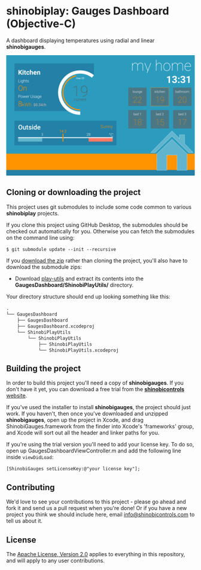shinobiplay: Gauges Dashboard (Objective-C)
=====================

A dashboard displaying temperatures using radial and linear **shinobigauges**.

![Screenshot](screenshot.png?raw=true)

Cloning or downloading the project
------------------
This project uses git submodules to include some code common to various **shinobiplay** projects.

If you clone this project using GitHub Desktop, the submodules should be checked out automatically for you. Otherwise you can fetch the submodules on the command line using:

    $ git submodule update --init --recursive
    
If you [download the zip](../../archive/master.zip) rather than cloning the project, you'll also have to download the submodule zips:

* Download [play-utils](https://github.com/ShinobiControls/play-utils/archive/master.zip) and extract its contents into the **GaugesDashboard/ShinobiPlayUtils/** directory.

Your directory structure should end up looking something like this:

    .
    └── GaugesDashboard
        ├── GaugesDashboard
        ├── GaugesDashboard.xcodeproj
        └── ShinobiPlayUtils
            └── ShinobiPlayUtils
                ├── ShinobiPlayUtils
                └── ShinobiPlayUtils.xcodeproj

Building the project
------------------

In order to build this project you'll need a copy of **shinobigauges**. If you don't have it yet, you can download a free trial from the [**shinobicontrols** website](https://www.shinobicontrols.com).

If you've used the installer to install **shinobigauges**, the project should just work. If you haven't, then once you've downloaded and unzipped **shinobigauges**, open up the project in Xcode, and drag ShinobiGauges.framework from the finder into Xcode's 'frameworks' group, and Xcode will sort out all the header and linker paths for you.

If you're using the trial version you'll need to add your license key. To do so, open up GaugesDashboardViewController.m and add the following line inside `viewDidLoad`:

    [ShinobiGauges setLicenseKey:@"your license key"];

Contributing
------------

We'd love to see your contributions to this project - please go ahead and fork it and send us a pull request when you're done! Or if you have a new project you think we should include here, email info@shinobicontrols.com to tell us about it.

License
-------

The [Apache License, Version 2.0](license.txt) applies to everything in this repository, and will apply to any user contributions.